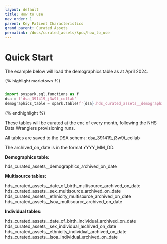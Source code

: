 ```yaml
---
layout: default
title: How to use
nav_order: 1
parent: Key Patient Characteristics
grand_parent: Curated Assets
permalink: /docs/curated_assets/kpcs/how_to_use
---
```


# Quick Start

The example below will load the demographics table as at April 2024.

{% highlight markdown %}
```python

import pyspark.sql.functions as f
dsa = f'dsa_391419_j3w9t_collab'
demographics_table = spark.table(f'{dsa}.hds_curated_assets__demographics_2024_04_25')

```
{% endhighlight %}

These tables will be curated at the end of every month, following the NHS Data Wranglers provisioning runs. 

All tables are saved to the DSA schema: dsa_391419_j3w9t_collab 

The archived_on_date is in the format YYYY_MM_DD.

**Demographics table:**

hds_curated_assets__demographics_archived_on_date

**Multisource tables:**

hds_curated_assets__date_of_birth_multisource_archived_on_date
hds_curated_assets__sex_multisource_archived_on_date
hds_curated_assets__ethnicity_multisource_archived_on_date
hds_curated_assets__lsoa_multisource_archived_on_date

**Individual tables:**

hds_curated_assets__date_of_birth_individual_archived_on_date
hds_curated_assets__sex_individual_archived_on_date
hds_curated_assets__ethnicity_individual_archived_on_date
hds_curated_assets__lsoa_individual_archived_on_date


